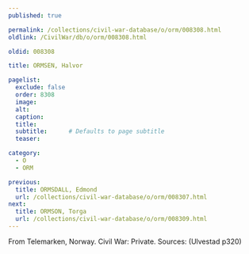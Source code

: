 ```yaml
---
published: true

permalink: /collections/civil-war-database/o/orm/008308.html
oldlink: /CivilWar/db/o/orm/008308.html

oldid: 008308

title: ORMSEN, Halvor

pagelist:
  exclude: false
  order: 8308
  image: 
  alt:
  caption:
  title:
  subtitle:      # Defaults to page subtitle
  teaser:

category: 
  - O 
  - ORM

previous:
  title: ORMSDALL, Edmond
  url: /collections/civil-war-database/o/orm/008307.html  
next:
  title: ORMSON, Torga
  url: /collections/civil-war-database/o/orm/008309.html   
---
```

From Telemarken, Norway. Civil War: Private. Sources: (Ulvestad p320)